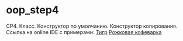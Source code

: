 # oop_step4
СР4. Класс. Конструктор по умолчанию. Конструктор копирования.
Ссылка на online IDE с примерами:
[Тигр](https://repl.it/@dapapko/step4j)
[Рожковая кофеварка](https://repl.it/@dapapko/step4)
